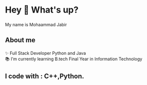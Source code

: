 <h1 align="left">Hey 👋 What's up?</h1>

###

<p align="left">My name is Mohaammad Jabir</p>

###

<h2 align="left">About me</h2>

###

<p align="left">✨ Full Stack Developer Python and Java<br>📚 I'm currently learning B.tech Final Year in Information Technology <br></p>

###

<h2 align="left">I code with : C++,Python.</h2>

###

<div align="left">
</div>

###
